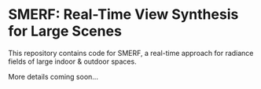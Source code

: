 # SMERF: Real-Time View Synthesis for Large Scenes

This repository contains code for SMERF, a real-time approach for radiance
fields of large indoor & outdoor spaces.

More details coming soon...
